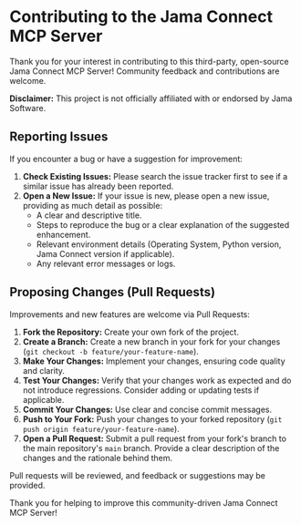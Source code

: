# Contributing to the Jama Connect MCP Server

Thank you for your interest in contributing to this third-party, open-source Jama Connect MCP Server! Community feedback and contributions are welcome.

**Disclaimer:** This project is not officially affiliated with or endorsed by Jama Software.

## Reporting Issues

If you encounter a bug or have a suggestion for improvement:

1.  **Check Existing Issues:** Please search the issue tracker first to see if a similar issue has already been reported.
2.  **Open a New Issue:** If your issue is new, please open a new issue, providing as much detail as possible:
    *   A clear and descriptive title.
    *   Steps to reproduce the bug or a clear explanation of the suggested enhancement.
    *   Relevant environment details (Operating System, Python version, Jama Connect version if applicable).
    *   Any relevant error messages or logs.

## Proposing Changes (Pull Requests)

Improvements and new features are welcome via Pull Requests:

1.  **Fork the Repository:** Create your own fork of the project.
2.  **Create a Branch:** Create a new branch in your fork for your changes (`git checkout -b feature/your-feature-name`).
3.  **Make Your Changes:** Implement your changes, ensuring code quality and clarity.
4.  **Test Your Changes:** Verify that your changes work as expected and do not introduce regressions. Consider adding or updating tests if applicable.
5.  **Commit Your Changes:** Use clear and concise commit messages.
6.  **Push to Your Fork:** Push your changes to your forked repository (`git push origin feature/your-feature-name`).
7.  **Open a Pull Request:** Submit a pull request from your fork's branch to the main repository's `main` branch. Provide a clear description of the changes and the rationale behind them.

Pull requests will be reviewed, and feedback or suggestions may be provided.

Thank you for helping to improve this community-driven Jama Connect MCP Server!